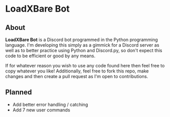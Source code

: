 # LoadXBare Bot
## About
**LoadXBare Bot** is a Discord bot programmed in the Python programming language. I'm developing this simply as a gimmick for a Discord server as well as to better practice using Python and Discord.py, so don't expect this code to be efficient or good by any means.

If for whatever reason you wish to use any code found here then feel free to copy whatever you like!
Additionally, feel free to fork this repo, make changes and then create a pull request as I'm open to contributions.

## Planned
* Add better error handling / catching
* Add 7 new user commands
